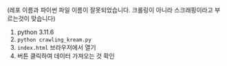 (레포 이름과 파이썬 파일 이름이 잘못되었습니다. 크롤링이 아니라 스크래핑이라고 부르는것이 맞습니다)

1. python 3.11.6
2. `python crawling_kream.py`
3. `index.html` 브라우저에서 열기
4. 버튼 클릭하여 데이터 가져오는 것 확인


